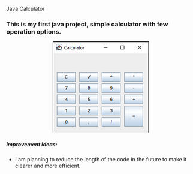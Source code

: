 Java Calculator

### This is my first java project, simple calculator with few operation options.

<p align="center">
  <img src="my_calculator/images/picture_of_calculator.png">
</p>

##### Improvement ideas:
* I am planning to reduce the length of the code in the future to make it clearer and more efficient.


